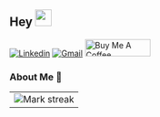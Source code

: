 ## Hey <img src="https://github.com/TheDudeThatCode/TheDudeThatCode/blob/master/Assets/Hi.gif" width="29px">

[![Linkedin](https://img.shields.io/badge/Linkedin-0077B5?style=for-the-badge&logo=linkedin&logoColor=white)](https://www.linkedin.com/in/alina-glumova-67b0b292)
[![Gmail](https://img.shields.io/badge/Gmail-D14836?style=for-the-badge&logo=gmail&logoColor=white)](mailto:alina.glumova@gmail.com)
<a href="https://www.buymeacoffee.com/puggydev" target="_blank"><img src="https://cdn.buymeacoffee.com/buttons/v2/default-green.png" alt="Buy Me A Coffee" style="height: 30px !important;width: 115px !important;" ></a>

### About Me 🚀

                                                                                                                                  
<table>
</td>
  <td width="100%" align="center">
<img  title="🔥 Get streak stats for your profile at git.io/streak-stats" alt="Mark streak" src="https://streak-stats.demolab.com/?user=aglumova&theme=highcontrast&hide_border=true" />
</td>
</table>
 
